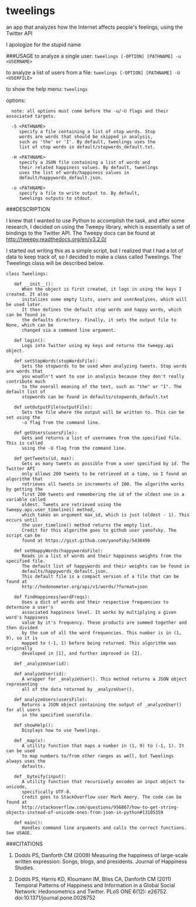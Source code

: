 # tweelings
an app that analyzes how the Internet affects people's feelings, using the Twitter API

I apologize for the stupid name

###USAGE
   to analyze a single user:
      `tweelings [-OPTION] [PATHNAME] -u <USERNAME>`

   to analyze a list of users from a file:
      `tweelings [-OPTION] [PATHNAME] -U <USERFILE>`

   to show the help menu:
      `tweelings`

   options:

      note: all options must come before the -u/-U flags and their associated targets.

      -S <PATHNAME> 
         specify a file containing a list of stop words. Stop
         words are words that should be skipped in analysis,
         such as 'the' or 'I'. By default, tweelings uses the
         list of stop words in default/stopwords_default.txt.

      -H <PATHNAME>
         specify a JSON file containing a list of words and
         their related happiness values. By default, tweelings
         uses the list of words/happiness values in
         default/happywords_default.json.

      -o <PATHNAME>
         specify a file to write output to. By default,
         tweelings outputs to stdout.

###DESCRIPTION

I knew that I wanted to use Python to accomplish the task, and after some research, I decided 
on using the Tweepy library, which is essentially a set of bindings to the Twitter API.
The Tweepy docs can be found at http://tweepy.readthedocs.org/en/v3.2.0/

I started out writing this as a simple script, but I realized that I had a lot of data to keep track of, so I decided to make a class called Tweelings. The Tweelings class will be described below.

```
class Tweelings:

   def __init__():
      When the object is first created, it logs in using the keys I created. It also
      initalizes some empty lists, users and userAnalyses, which will be used later.
      It then defines the default stop words and happy words, which can be found in
      the defaults directory. Finally, it sets the output file to None, which can be
      changed via a command line argument. 

   def login():
      Logs into Twitter using my keys and returns the tweepy.api object.

   def setStopWords(stopWordsFile):
      Sets the stopwords to be used when analyzing tweets. Stop words are words that
      you woudln't want to use in analysis because they don't really contribute much
      to the overall meaning of the text, such as "the" or "I". The default list of
      stopwords can be found in defaults/stopwords_default.txt

   def setOutputFile(outputFile):
      Sets the file where the output will be written to. This can be set using the
      -o flag from the command line.

   def getUsers(usersFile):
      Gets and returns a list of usernames from the specified file. This is called
      using the -U flag from the command line.

   def getTweets(id, max):
      Gets as many tweets as possible from a user specified by id. The Twitter API
      only allows 200 tweets to be retrieved at a time, so I found an algorithm that
      retrieves all tweets in increments of 200. The algorithm works by getting the
      first 200 tweets and remembering the id of the oldest one in a variable called
      oldest. Tweets are retrieved using the tweepy.api.user_timeline() method,
      which takes an argument max_id, which is just (oldest - 1). This occurs until
      the user_timeline() method returns the empty list.
      Credit for this algorithm goes to github user yanofsky. The script can be
      found at https://gist.github.com/yanofsky/5436496

   def setHappyWords(happywordsFile):
      Reads in a list of words and their happiness weights from the specified file.
      The default list of happywords and their weights can be found in
      defaults/happywords_default.json.
      This default file is a compact version of a file that can be found at
      http://hedonometer.org/api/v1/words/?format=json

   def findHappiness(wordFreqs):
      Uses a dict of words and their respective frequencies to determine a user's
      associated happiness level. It works by multiplying a given word's happiness
      value by it's frequency. These products are summed together and then divided
      by the sum of all the word frequencies. This number is in (1, 9), so it is
      mapped to (-1, 1) before being returned. This algorithm was originally
      developed in [1], and further improved in [2].

   def _analyzeUser(id):

   def analyzeUser(id):
      A wrapper for _analyzeUser(). This method returns a JSON object representing
      all of the data returned by _analyzeUser().

   def analyzeUsers(usersFile):
      Returns a JSON object containing the output of _analyzeUser() for all users
      in the specified usersFile.

   def showHelp():
      Displays how to use Tweelings.

   def _map(x):
      A utility function that maps a number in (1, 9) to (-1, 1). It can be used
      to map numbers to/from other ranges as well, but Tweelings always uses the
      defaults.

   def _byteify(input):
      A utility function that recursively encodes an input object to unicode,
      specifically UTF-8.
      Credit goes to StackOverflow user Mark Amery. The code can be found at
      http://stackoverflow.com/questions/956867/how-to-get-string-objects-instead-of-unicode-ones-from-json-in-python#13105359

   def main():
      Handles command line arguments and calls the correct functions. See USAGE.
```

###CITATIONS
   1. Dodds PS, Danforth CM (2009) Measuring the happiness of large-scale written expression: Songs, blogs, and presidents. Journal of Happiness Studies.

   2. Dodds PS, Harris KD, Kloumann IM, Bliss CA, Danforth CM (2011) Temporal Patterns of Happiness and Information in a Global Social Network: Hedonometrics and Twitter. PLoS ONE 6(12): e26752. doi:10.1371/journal.pone.0026752